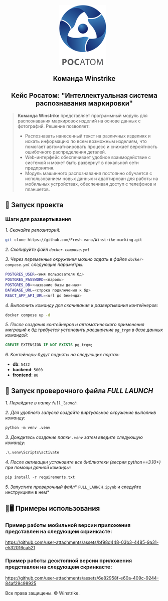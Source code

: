 <p align="center">
    <img src="./logo.png" alt="Логотип проекта" width="150" style="display: inline-block; vertical-align: middle; margin-right: 10px;"/>  <br/>
     <H2 align="center">Команда Winstrike</H2> 
    <H2 align="center">Кейс Росатом: "Интеллектуальная система распознавания маркировки"</H2> 
</p>

> **Команда Winstrike** представляет программный модуль для распознавания маркировок изделий на основе данных с фотографий. Решение позволяет:
> - Распознавать нанесенный текст на различных изделиях и искать информацию по всем возможным изделиям, что помогает автоматизировать процесс и снижает вероятность ошибочного распределения деталей.
> - Web-интерфейс обеспечивает удобное взаимодействие с системой и может быть развернут в локальной сети предприятия.
> - Модуль машинного распознавания постоянно обучается с использованием новых данных и адаптирован для работы на мобильных устройствах, обеспечивая доступ с телефонов и планшетов.

## 🚀 Запуск проекта

### Шаги для развертывания

*1. Скачайте репозиторий:*

```bash
git clone https://github.com/Fresh-vano/Winstrike-marking.git
```

*2. Скопируйте файл `docker-compose.yml`*

*3. Через переменные окружения можно задать в файле `docker-compose.yml` следующие параметры:*

```bash
POSTGRES_USER=<имя пользователя бд>
POSTGRES_PASSWORD=<пароль>
POSTGRES_DB=<название базы данных>
DATABASE_URL=<строка подключения к бд>
REACT_APP_API_URL=<url до бекенда>
```

*4. Выполнить команду для скачивания и развертывания контейнеров:*
```cmd
docker compose up -d
```

*5. После создания контейнеров и автоматического применения миграций к бд требуется установить расширение `pg_trgm` в базе данных командой:*
``` sql
CREATE EXTENSION IF NOT EXISTS pg_trgm;
```
*6. Контейнеры будут подняты на следующих портах:*
- **db**: `5432`
- **backend**: `5000`
- **frontend**: `80`

## 🧪 Запуск проверочного файла *FULL LAUNCH*

*1. Перейдите в папку `full_launch`.*

*2. Для удобного запуска создайте виртуальное окружение выполнив команду:*
```python
python -m venv .venv
```
*3. Дождитесь создание папки `.venv` затем введите следующую команду:*
```python
.\.venv\Scripts\activate
```
*4. После активации установите все библиотеки (весрия python==3.10+) при помощи данной команды:*

```python
pip install -r requirements.txt
```
*5. Запустите проверочный файл** `FULL_LAUNCH.ipynb` и следуйте инструкциям в нем*

## 📱🖥️ Примеры использования

### Пример работы мобильной версии приложения представлен на следующем скринкасте:

https://github.com/user-attachments/assets/bf98d448-03b3-4485-9a31-e532016ca521

### Пример работы десктопной версии приложения представлен на следующем скринкасте:


https://github.com/user-attachments/assets/6e82958f-e60a-409c-9244-84af29c98925



Все права защищены. &copy; Winstrike.
